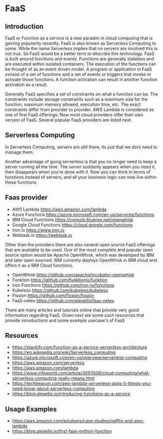 # FaaS

## Introduction

FaaS or Function as a service is a new paradim in cloud computing that
is gaining popularity recently. FaaS is also known as Serverless
Computing to some. While the name Serverless implies that no servers
are involved this is not true.  So FaaS would be a better term to
describe this technology. FaaS is built around functions and
events. Functions are generally stateless and are executed within
isolated containers. The execution of the functions can be thought of
as an event driven model. A program or application in FaaS consist of
a set of functions and a set of events or triggers that invoke or
activate those functions. A function activation can result in another
function activation as a result.

Generally FaaS specifies a set of constraints on what a function can
be. The constraints include storage constraints such as a maximum size
for the function, maximum memory allowed, execution time, etc. The
exact constraints differ from provider to provider. AWS Lambda is
considered as one of first FaaS offerings. Now most cloud providers
offer their own version of FaaS. Several popular FaaS providers are
listed next.

## Serverless Computing

In Serverless Computing, servers are still there, its just that we
dont need to manage them.

Another advantage of going serverless is that you no longer need to
keep a server running all the time. The *server* suddenly appears when
you need it, then disappears when you’re done with it. Now you can
think in terms of functions instead of servers, and all your business
logic can now live within these functions.

## Faas provider

* AWS Lambda <https://aws.amazon.com/lambda>
* Azure Functions <https://azure.microsoft.com/en-us/services/functions>
* IBM Cloud Functions <https://console.bluemix.net/openwhisk>
* Google Cloud Functions <https://cloud.google.com/functions>
* Iron.io <https://www.iron.io>
* Webtask.io <https://webtask.io>

Other than the providers there are also several open source FaaS
offerings that are available to be used. One of the most complete and
popular open source option would be Apache OpenWhisk, which was
developed by IBM and later open sourced. IBM currently deploys
OpenWhisk in IBM cloud and offers it as a IBM Cloud functions.

* OpenWhisk <https://github.com/apache/incubator-openwhisk>
* Funktion  <https://github.com/funktionio/funktion>
* Iron Functions <https://github.com/iron-io/functions>
* Kubeless <https://github.com/kubeless/kubeless>
* Fission <https://github.com/fission/fission>
* FaaS-netes <https://github.com/alexellis/faas-netes>

There are many articles and tutorials online that provide very good
information regarding FaaS. Given next are some such resources that provide
introductions and some example usecase's of FaaS

## Resources

* <https://stackify.com/function-as-a-service-serverless-architecture>
* <https://en.wikipedia.org/wiki/Serverless_computing>
* <https://azure.microsoft.com/en-us/overview/serverless-computing>
* <https://aws.amazon.com/serverless>
* <https://aws.amazon.com/lambda>
* <https://www.infoworld.com/article/3093508/cloud-computing/what-serverless-computing-really-means.html>
* <https://techbeacon.com/aws-lambda-serverless-apps-5-things-you-need-know-about-serverless-computing>
* <https://blog.alexellis.io/introducing-functions-as-a-service>

## Usage Examples

* <https://aws.amazon.com/solutions/case-studies/netflix-and-aws-lambda>
* <https://blog.alexellis.io/first-faas-python-function>
